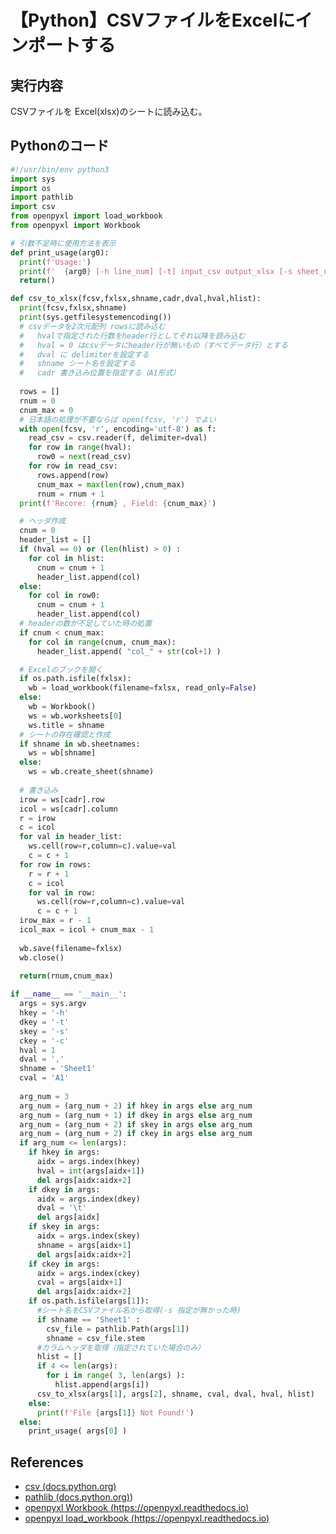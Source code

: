 # 【Python】CSVファイルをExcelにインポートする

## 実行内容
CSVファイルを Excel(xlsx)のシートに読み込む。

## Pythonのコード

```Python
#!/usr/bin/env python3
import sys
import os
import pathlib
import csv
from openpyxl import load_workbook
from openpyxl import Workbook

# 引数不足時に使用方法を表示
def print_usage(arg0):
  print(f'Usage:')
  print(f'  {arg0} [-h line_num] [-t] input_csv output_xlsx [-s sheet_name] [-c cell_address] [col1 col2 col3]')
  return()

def csv_to_xlsx(fcsv,fxlsx,shname,cadr,dval,hval,hlist):
  print(fcsv,fxlsx,shname)
  print(sys.getfilesystemencoding())
  # csvデータを2次元配列 rowsに読み込む
  #   hvalで指定された行数をheader行としてそれ以降を読み込む
  #   hval = 0 はcsvデータにheader行が無いもの（すべてデータ行）とする
  #   dval に delimiterを設定する
  #   shname シート名を設定する
  #   cadr 書き込み位置を指定する（A1形式）
  
  rows = []
  rnum = 0
  cnum_max = 0
  # 日本語の処理が不要ならば open(fcsv, 'r') でよい
  with open(fcsv, 'r', encoding='utf-8') as f: 
    read_csv = csv.reader(f, delimiter=dval)
    for row in range(hval):
      row0 = next(read_csv)
    for row in read_csv:
      rows.append(row)
      cnum_max = max(len(row),cnum_max)
      rnum = rnum + 1
  print(f'Recore: {rnum} , Field: {cnum_max}')

  # ヘッダ作成
  cnum = 0
  header_list = []
  if (hval == 0) or (len(hlist) > 0) :
    for col in hlist:
      cnum = cnum + 1
      header_list.append(col)
  else:
    for col in row0:
      cnum = cnum + 1
      header_list.append(col)
  # headerの数が不足していた時の処置
  if cnum < cnum_max:
    for col in range(cnum, cnum_max):
      header_list.append( "col_" + str(col+1) )

  # Excelのブックを開く
  if os.path.isfile(fxlsx):
    wb = load_workbook(filename=fxlsx, read_only=False)
  else:
    wb = Workbook()
    ws = wb.worksheets[0]
    ws.title = shname
  # シートの存在確認と作成
  if shname in wb.sheetnames:
    ws = wb[shname]
  else:
    ws = wb.create_sheet(shname)
  
  # 書き込み
  irow = ws[cadr].row
  icol = ws[cadr].column
  r = irow
  c = icol
  for val in header_list:
    ws.cell(row=r,column=c).value=val
    c = c + 1
  for row in rows:
    r = r + 1
    c = icol
    for val in row:
      ws.cell(row=r,column=c).value=val
      c = c + 1
  irow_max = r - 1
  icol_max = icol + cnum_max - 1
  
  wb.save(filename=fxlsx)
  wb.close()
  
  return(rnum,cnum_max)

if __name__ == '__main__':
  args = sys.argv
  hkey = '-h'
  dkey = '-t'
  skey = '-s'
  ckey = '-c'
  hval = 1
  dval = ','
  shname = 'Sheet1'
  cval = 'A1'
  
  arg_num = 3
  arg_num = (arg_num + 2) if hkey in args else arg_num
  arg_num = (arg_num + 1) if dkey in args else arg_num
  arg_num = (arg_num + 2) if skey in args else arg_num
  arg_num = (arg_num + 2) if ckey in args else arg_num
  if arg_num <= len(args):
    if hkey in args:
      aidx = args.index(hkey)
      hval = int(args[aidx+1])
      del args[aidx:aidx+2]
    if dkey in args:
      aidx = args.index(dkey)
      dval = '\t'
      del args[aidx]
    if skey in args:
      aidx = args.index(skey)
      shname = args[aidx+1]
      del args[aidx:aidx+2]
    if ckey in args:
      aidx = args.index(ckey)
      cval = args[aidx+1]
      del args[aidx:aidx+2]
    if os.path.isfile(args[1]):
      #シート名をCSVファイル名から取得(-s 指定が無かった時)
      if shname == 'Sheet1' :
        csv_file = pathlib.Path(args[1])
        shname = csv_file.stem
      #カラムヘッダを取得（指定されていた場合のみ）
      hlist = []
      if 4 <= len(args):
        for i in range( 3, len(args) ):
          hlist.append(args[i])
      csv_to_xlsx(args[1], args[2], shname, cval, dval, hval, hlist)
    else:
      print(f'File {args[1]} Not Found!')
  else:
    print_usage( args[0] )
```

## References

* [csv (docs.python.org)](https://docs.python.org/ja/3/library/csv.html)
* [pathlib (docs.python.org)](https://docs.python.org/ja/3/library/pathlib.html))
* [openpyxl Workbook (https://openpyxl.readthedocs.io)](https://openpyxl.readthedocs.io/en/stable/api/openpyxl.workbook.workbook.html#module-openpyxl.workbook.workbook)
* [openpyxl load_workbook (https://openpyxl.readthedocs.io)](https://openpyxl.readthedocs.io/en/stable/api/openpyxl.reader.excel.html#openpyxl.reader.excel.load_workbook)
